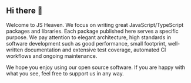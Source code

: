 ## Hi there 👋

Welcome to JS Heaven. We focus on writing great JavaScript/TypeScript packages and libraries. Each package published here serves a specific purpose. We pay attention to elegant architecture, high standards in software development such as good performance, small footprint, well-written documentation and extensive test coverage, automated CI workflows and ongoing maintenance.

We hope you enjoy using our open source software. If you are happy with what you see, feel free to support us in any way.
